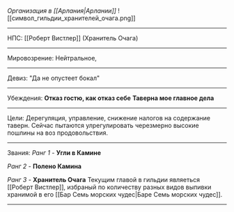 *Организация в [[Арлания|Арлании]]*
![[символ_гильдии_хранителей_очага.png]]
_____
НПС: [[Роберт Вистлер]] (Хранитель Очага)
_____
Мировозрение: Нейтральное, 
_____
Девиз: "Да не опустеет бокал"
____
Убеждения:
**Отказ гостю, как отказ себе**
**Таверна мое главное дела**
_______
Цели: Дерегуляция, управление, снижение налогов на содержание таверн. Сейчас пытаются улрегулировать черезмерно высокие пошлины на воз продовольствия. 
______
Звания:
*Ранг 1* - **Угли в Камине** 

*Ранг 2* - **Полено Камина** 

*Ранг 3* - **Хранитель Очага** Текущим главой в гильдии являеться [[Роберт Вистлер]], избраный по количеству разных видов выпивки хранимой в его [[Бар Семь морских чудес|Баре Семь морских чудес]]. 
______


